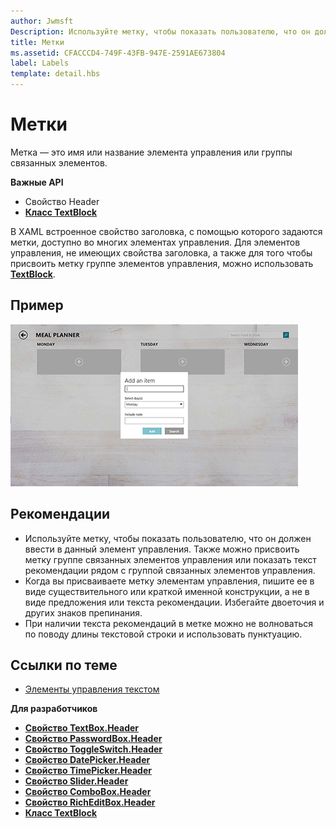 ```yaml
---
author: Jwmsft
Description: Используйте метку, чтобы показать пользователю, что он должен ввести в данный элемент управления. Также можно присвоить метку группе связанных элементов управления или показать текст рекомендации рядом с группой связанных элементов управления.
title: Метки
ms.assetid: CFACCCD4-749F-43FB-947E-2591AE673804
label: Labels
template: detail.hbs
---
```


# Метки

Метка — это имя или название элемента управления или группы связанных элементов.

**Важные API**

-   Свойство Header
-   [**Класс TextBlock**](https://msdn.microsoft.com/library/windows/apps/br209652)


В XAML встроенное свойство заголовка, с помощью которого задаются метки, доступно во многих элементах управления. Для элементов управления, не имеющих свойства заголовка, а также для того чтобы присвоить метку группе элементов управления, можно использовать [**TextBlock**](https://msdn.microsoft.com/library/windows/apps/br209652).


## Пример


![Снимок экрана, иллюстрирующий стандартный элемент управления «Метка»](images/label-standard.png)

## <span id="Recommendations"></span><span id="recommendations"></span><span id="RECOMMENDATIONS"></span>Рекомендации


-   Используйте метку, чтобы показать пользователю, что он должен ввести в данный элемент управления. Также можно присвоить метку группе связанных элементов управления или показать текст рекомендации рядом с группой связанных элементов управления.
-   Когда вы присваиваете метку элементам управления, пишите ее в виде существительного или краткой именной конструкции, а не в виде предложения или текста рекомендации. Избегайте двоеточия и других знаков препинания.
-   При наличии текста рекомендаций в метке можно не волноваться по поводу длины текстовой строки и использовать пунктуацию.

## <span id="related_topics"></span>Ссылки по теме
* [Элементы управления текстом](text-controls.md)

**Для разработчиков**
* [**Свойство TextBox.Header**](https://msdn.microsoft.com/library/windows/apps/dn252861)
* [**Свойство PasswordBox.Header**](https://msdn.microsoft.com/library/windows/apps/dn299051)
* [**Свойство ToggleSwitch.Header**](https://msdn.microsoft.com/library/windows/apps/br209713)
* [**Свойство DatePicker.Header**](https://msdn.microsoft.com/library/windows/apps/dn279460)
* [**Свойство TimePicker.Header**](https://msdn.microsoft.com/library/windows/apps/dn299286)
* [**Свойство Slider.Header**](https://msdn.microsoft.com/library/windows/apps/dn252829)
* [**Свойство ComboBox.Header**](https://msdn.microsoft.com/library/windows/apps/dn279416)
* [**Свойство RichEditBox.Header**](https://msdn.microsoft.com/library/windows/apps/dn252726)
* [**Класс TextBlock**](https://msdn.microsoft.com/library/windows/apps/br209652)

 

 






<!--HONumber=May16_HO2-->


